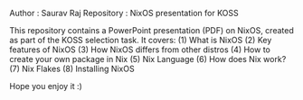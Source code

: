 Author : Saurav Raj
Repository : NixOS presentation for KOSS

This repository contains a PowerPoint presentation (PDF) on NixOS, created as part of the KOSS selection task. It covers:
(1) What is NixOS
(2) Key features of NixOS
(3) How NixOS differs from other distros
(4) How to create your own package in Nix
(5) Nix Language
(6) How does Nix work?
(7) Nix Flakes
(8) Installing NixOS

Hope you enjoy it :)

